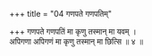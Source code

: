 +++
title = "04 गणपते गणपतिम्"

+++
गणपते गणपतिं मा कृणु तस्मान् मा यवम् ।  
अपिगणा अपिगणं मा कृणु तस्मान् मा छित्सि ॥ ४ ॥
